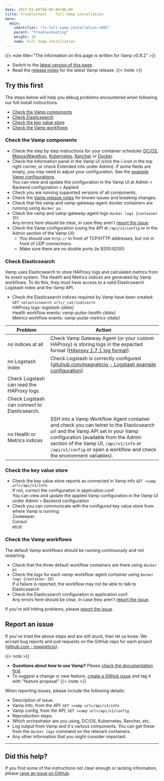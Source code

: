 ```yaml
---
date: 2017-01-09T09:00:00+00:00
title: Troubleshoot -  full Vamp installation
menu:
  main:
    identifier: "ts-full-vamp-installation-v092"
    parent: "Troubleshooting"
    weight: 20
    name: Full Vamp installation
---
```


{{< note title="The information on this page is written for Vamp v0.9.2" >}}
* Switch to the [latest version of this page](/documentation/troubleshoot/full-vamp-installation).
* Read the [release notes](/documentation/release-notes/latest) for the latest Vamp release.
{{< /note >}}

## Try this first

The steps below will help you debug problems encountered when following our full install instructions. 

* [Check the Vamp components](/documentation/troubleshoot/v0.9.2/full-vamp-installation/#check-the-vamp-components)
* [Check Elasticsearch](/documentation/troubleshoot/v0.9.2/full-vamp-installation/#check-elasticsearch)
* [Check the key value store](/documentation/troubleshoot/v0.9.2/full-vamp-installation/#check-the-key-value-store)
* [Check the Vamp workflows](/documentation/troubleshoot/v0.9.2/full-vamp-installation/#check-the-vamp-workflows)

### Check the Vamp components
- Check the step by step instructions for your container scheduler [DC/OS](/documentation/installation/v0.9.2/dcos/), [Mesos/Marathon](/documentation/installation/v0.9.2/mesos-marathon/), [Kubernetes](/documentation/installation/v0.9.2/kubernetes/), [Rancher](/documentation/installation/v0.9.2/rancher/) or [Docker](/documentation/installation/docker/). 
- Check the information panel in the Vamp UI (click the i-icon in the top right corner, or check Extended info under Admin). If some fields are empty, you may need to adjust your configuration. See the [example Vamp configurations](/documentation/configure/v0.9.2/example-configurations).  
  You can view and update the configuration in the Vamp UI at Admin > Backend configuration > Applied  
- Check you are running supported versions of all components.
- Check the [Vamp release notes](/documentation/release-notes/latest) for known issues and breaking changes.
- Check that the vamp and vamp-gateway-agent docker containers are running using `docker ps`. 
- Check the vamp and vamp-gateway-agent logs `docker logs {container ID}`  
  Any errors here should be clear, in case they aren't [report the issue](/documentation/troubleshoot/v0.9.2/full-vamp-installation/#report-an-issue).
- Check the Vamp configuration (using the API at `/api/v1/config` or in the Admin section of the Vamp UI): 
  - You should use `http://` in front of TCP/HTTP addresses, but not in front of UDP connections. 
  - Make sure there are no double ports (ie 9200:9200)
 
### Check Elasticsearch
Vamp uses Elasticsearch to store HAProxy logs and calculated metrics from its event system. The Health and Metrics indices are generated by Vamp workflows. To do this, they must have access to a valid Elasticsearch Logstash index and the Vamp API. 
  
  - Check the Elasticsearch indices required by Vamp have been created:  
    `GET <elasticsearch url>/_cat/indices?v`  
     HAProxy logs: _logstash-{date}_     
     Health workflow events: _vamp-pulse-health-{date}_  
     Metrics workflow events: _vamp-pulse-metrics-{date}_   

Problem |  Action
----|----
 no indices at all  |  Check Vamp Gateway Agent (or your custom HAProxy) is storing logs in the expected format ([HAproxy 1.7.1 log format](https://github.com/magneticio/vamp-gateway-agent/blob/master/files/usr/local/vamp/haproxy.basic.cfg)).
 no Logstash index  |  Check Logstash is correctly configured ([gituhub.com/magneticio - Logstash example configuration](https://github.com/magneticio/vamp-gateway-agent)).
   |  Check Logstash can read the HAProxy logs.
   |  Check Logstash can connect to Elasticsearch.
 no Health or Metrics indices  |  SSH into a Vamp Workflow Agent container and check you can telnet to the Elasticsearch url and the Vamp API set in your Vamp configuration (available from the Admin section of the Vamp UI,  `/api/v1/info` or `/api/v1/config` or open a workflow and check the environment variables). 

### Check the key value store 
  - Check the key value store reports as connected in Vamp info `GET <vamp url>/api/v1/info`  
  If not, correct the configuration in application.conf.  
  You can view and update the applied Vamp configuration in the Vamp UI under Admin > Backend configuration
  - Check you can communicate with the configured key value store from where Vamp is running.  
  Zookeeper:  
  Consul:  
  etcd:  

### Check the Vamp workflows
The default Vamp workflows should be running continuously and not restarting.

  - Check that the three default workflow containers are there using `docker ps`  
  - Check the logs for each vamp-workflow-agent container using `docker logs {container ID}`  
    If a failure is reported, the workflow may not be able to talk to Elasticsearch 
  - Check the Elasticsearch configuration in application.conf.  
    Any errors here should be clear, in case they aren't [report the issue](/documentation/troubleshoot/v0.9.2/full-vamp-installation/#report-an-issue).

If you're still hitting problems, please [report the issue](/documentation/troubleshoot/v0.9.2/full-vamp-installation/#report-an-issue).

## Report an issue

If you've tried the above steps and are still stuck, then let us know. We accept bug reports and pull requests on the GitHub repo for each project ([github.com - magneticio](https://github.com/magneticio)).

{{< note >}}                                  
* **Questions about how to use Vamp?** Please [check the documentation first](/documentation/).
* To suggest a change or new feature, [create a GitHub issue](https://github.com/magneticio/vamp/issues) and tag it with "feature proposal"
{{< /note >}}

When reporting issues, please include the following details:

- Description of issue.
- Vamp info, from the API: `GET <vamp url>/api/v1/info`
- Vamp config, from the API; `GET <vamp url>/api/v1/config`
- Reproduction steps.
- Which orchestrator are you using, DC/OS, Kubernetes, Rancher, etc.
- Log output from Vamp and it's various components. You can get these from the `docker logs` command on the relevant containers.
- Any other information that you might consider important.

---------------

## Did this help? 

If you find some of the instructions not clear enough or lacking information, please [raise an issue on GitHub](https://github.com/magneticio/vamp.io/issues/new).